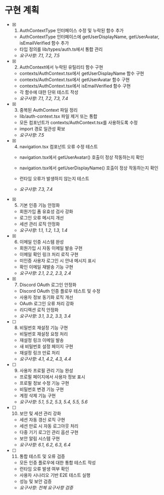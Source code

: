 # 구현 계획

- [x] 1. AuthContextType 인터페이스 수정 및 누락된 함수 추가

  - AuthContextType 인터페이스에 getUserDisplayName, getUserAvatar, isEmailVerified 함수 추가
  - 타입 정의를 lib/types/auth.ts에서 통합 관리
  - _요구사항: 7.1, 7.2, 7.5_

- [x] 2. AuthContext에서 누락된 유틸리티 함수 구현

  - contexts/AuthContext.tsx에서 getUserDisplayName 함수 구현
  - contexts/AuthContext.tsx에서 getUserAvatar 함수 구현  
  - contexts/AuthContext.tsx에서 isEmailVerified 함수 구현
  - 각 함수에 대한 단위 테스트 작성
  - _요구사항: 7.1, 7.2, 7.3, 7.4_

- [x] 3. 중복된 AuthContext 파일 정리

  - lib/auth-context.tsx 파일 제거 또는 통합
  - 모든 컴포넌트가 contexts/AuthContext.tsx를 사용하도록 수정
  - import 경로 일관성 확보
  - _요구사항: 7.5_

- [x] 4. navigation.tsx 컴포넌트 오류 수정 테스트

  - navigation.tsx에서 getUserAvatar() 호출이 정상 작동하는지 확인
  - navigation.tsx에서 getUserDisplayName() 호출이 정상 작동하는지 확인

  - 런타임 오류가 발생하지 않는지 테스트
  - _요구사항: 7.3, 7.4_

- [x] 5. 기본 인증 기능 안정화


  - 회원가입 폼 유효성 검사 강화
  - 로그인 오류 메시지 개선
  - 세션 관리 로직 안정화
  - _요구사항: 1.1, 1.2, 1.3, 1.4_

- [x] 6. 이메일 인증 시스템 완성



  - 회원가입 시 자동 이메일 발송 구현
  - 이메일 확인 링크 처리 로직 구현
  - 미인증 사용자 로그인 시 안내 메시지 표시
  - 확인 이메일 재발송 기능 구현
  - _요구사항: 2.1, 2.2, 2.3, 2.4_

- [x] 7. Discord OAuth 로그인 안정화


  - Discord OAuth 인증 플로우 테스트 및 수정
  - 사용자 정보 동기화 로직 개선
  - OAuth 로그인 오류 처리 강화
  - 리디렉션 로직 안정화
  - _요구사항: 3.1, 3.2, 3.3, 3.4_

- [ ] 8. 비밀번호 재설정 기능 구현
  - 비밀번호 재설정 요청 처리
  - 재설정 링크 이메일 발송
  - 새 비밀번호 설정 페이지 구현
  - 재설정 링크 만료 처리
  - _요구사항: 4.1, 4.2, 4.3, 4.4_

- [ ] 9. 사용자 프로필 관리 기능 완성
  - 프로필 페이지에서 사용자 정보 표시
  - 프로필 정보 수정 기능 구현
  - 비밀번호 변경 기능 구현
  - 계정 삭제 기능 구현
  - _요구사항: 5.1, 5.2, 5.3, 5.4, 5.5, 5.6_

- [ ] 10. 보안 및 세션 관리 강화
  - 세션 자동 갱신 로직 구현
  - 세션 만료 시 자동 로그아웃 처리
  - 다중 기기 로그인 관리 옵션 구현
  - 보안 알림 시스템 구현
  - _요구사항: 6.1, 6.2, 6.3, 6.4_

- [ ] 11. 통합 테스트 및 오류 검증
  - 모든 인증 플로우에 대한 통합 테스트 작성
  - 런타임 오류 발생 여부 확인
  - 사용자 시나리오 기반 E2E 테스트 실행
  - 성능 및 보안 검증
  - _요구사항: 전체 요구사항 검증_
